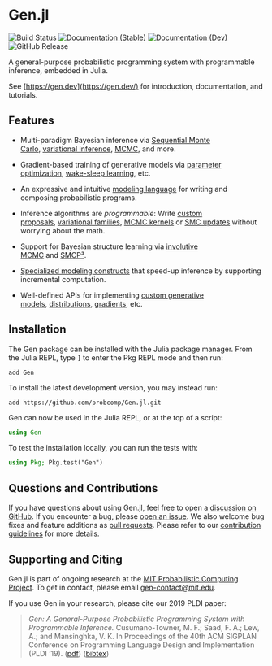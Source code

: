 # Gen.jl

[![Build Status](https://img.shields.io/github/actions/workflow/status/probcomp/Gen.jl/ContinuousIntegration.yml?branch=master)](https://github.com/probcomp/Gen.jl/actions)
[![Documentation (Stable)](https://img.shields.io/badge/docs-stable-blue.svg)](https://probcomp.github.io/Gen.jl/docs/stable)
[![Documentation (Dev)](https://img.shields.io/badge/docs-dev-blue.svg)](https://probcomp.github.io/Gen.jl/docs/dev)
![GitHub Release](https://img.shields.io/github/v/release/probcomp/Gen.jl?color=white)

A general-purpose probabilistic programming system with programmable inference, embedded in Julia.

See [https://gen.dev](https://gen.dev/) for introduction, documentation, and tutorials.

## Features

*   Multi-paradigm Bayesian inference via [Sequential Monte Carlo](https://www.gen.dev/docs/stable/ref/inference/pf/), [variational inference](https://www.gen.dev/docs/stable/ref/inference/vi/), [MCMC](https://www.gen.dev/docs/stable/ref/inference/mcmc/), and more.
    
*   Gradient-based training of generative models via [parameter optimization](https://www.gen.dev/docs/stable/ref/inference/parameter_optimization/), [wake-sleep learning](https://www.gen.dev/docs/stable/ref/inference/wake_sleep/), etc.
    
*   An expressive and intuitive [modeling language](https://www.gen.dev/docs/stable/ref/modeling/dml/) for writing and composing probabilistic programs.
    
*   Inference algorithms are _programmable_: Write [custom proposals](https://www.gen.dev/tutorials/data-driven-proposals/tutorial), [variational families](https://www.gen.dev/docs/stable/tutorials/vi/), [MCMC kernels](https://www.gen.dev/docs/stable/ref/inference/mcmc/) or [SMC updates](https://www.gen.dev/docs/stable/ref/inference/trace_translators/) without worrying about the math.
    
*   Support for Bayesian structure learning via [involutive MCMC](https://www.gen.dev/docs/stable/ref/inference/mcmc/#involutive_mcmc) and [SMCP³](https://www.gen.dev/docs/stable/ref/inference/pf/#advanced-particle-filtering).
    
*   [Specialized modeling constructs](https://www.gen.dev/docs/stable/tutorials/scaling_with_sml/) that speed-up inference by supporting incremental computation.
    
*   Well-defined APIs for implementing [custom generative models](https://www.gen.dev/docs/stable/how_to/custom_gen_fns/), [distributions](https://www.gen.dev/docs/stable/how_to/custom_distributions/), [gradients](https://www.gen.dev/docs/stable/how_to/custom_gradients/), etc.

## Installation

The Gen package can be installed with the Julia package manager. From the Julia REPL, type `]` to enter the Pkg REPL mode and then run:

```
add Gen
```

To install the latest development version, you may instead run:

```
add https://github.com/probcomp/Gen.jl.git
```

Gen can now be used in the Julia REPL, or at the top of a script:

```julia
using Gen
```

To test the installation locally, you can run the tests with:

```julia
using Pkg; Pkg.test("Gen")
```

## Questions and Contributions

If you have questions about using Gen.jl, feel free to open a [discussion on GitHub](https://github.com/probcomp/Gen.jl/discussions). If you encounter a bug, please [open an issue](https://github.com/probcomp/Gen.jl/issues). We also welcome bug fixes and feature additions as [pull requests](https://github.com/probcomp/Gen.jl/pulls). Please refer to our [contribution guidelines](https://github.com/probcomp/Gen.jl/blob/master/CONTRIBUTING.md) for more details.

## Supporting and Citing
 
Gen.jl is part of ongoing research at the [MIT Probabilistic Computing Project](http://probcomp.csail.mit.edu). To get in contact, please email gen-contact@mit.edu.

If you use Gen in your research, please cite our 2019 PLDI paper:

> *Gen: A General-Purpose Probabilistic Programming System with Programmable Inference.* Cusumano-Towner, M. F.; Saad, F. A.; Lew, A.; and Mansinghka, V. K. In Proceedings of the 40th ACM SIGPLAN Conference on Programming Language Design and Implementation (PLDI ‘19). ([pdf](https://dl.acm.org/doi/10.1145/3314221.3314642)) ([bibtex](https://www.gen.dev/assets/gen-pldi.txt))
